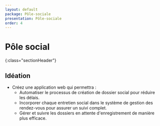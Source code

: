 ```yaml
---
layout: default
package: Pôle-sociale
presentation: Pôle-sociale
order: 4
---
```


# Pôle social 
{:class="sectionHeader"}

## Idéation 
- Créez une application web qui permettra :
    - Automatiser le processus de création de dossier social pour réduire les délais.
    - Incorporer chaque entretien social dans le système de gestion des rendez-vous pour assurer un suivi complet.
    - Gérer et suivre les dossiers en attente d'enregistrement de manière plus efficace.

<!-- new slide -->